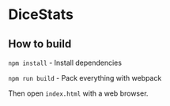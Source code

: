 # DiceStats
## How to build
`npm install` - Install dependencies

`npm run build` - Pack everything with webpack

Then open `index.html` with a web browser.
